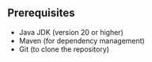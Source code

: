 ## Prerequisites
- Java JDK (version 20 or higher)
- Maven (for dependency management)
- Git (to clone the repository)
